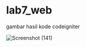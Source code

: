 # lab7_web

gambar hasil kode codeigniter

![Screenshot (141)](https://github.com/BAGAZDWI33/lab7_web/assets/92739297/8b34d418-f8e1-4ae7-9a9e-3bcaba52f86e)
